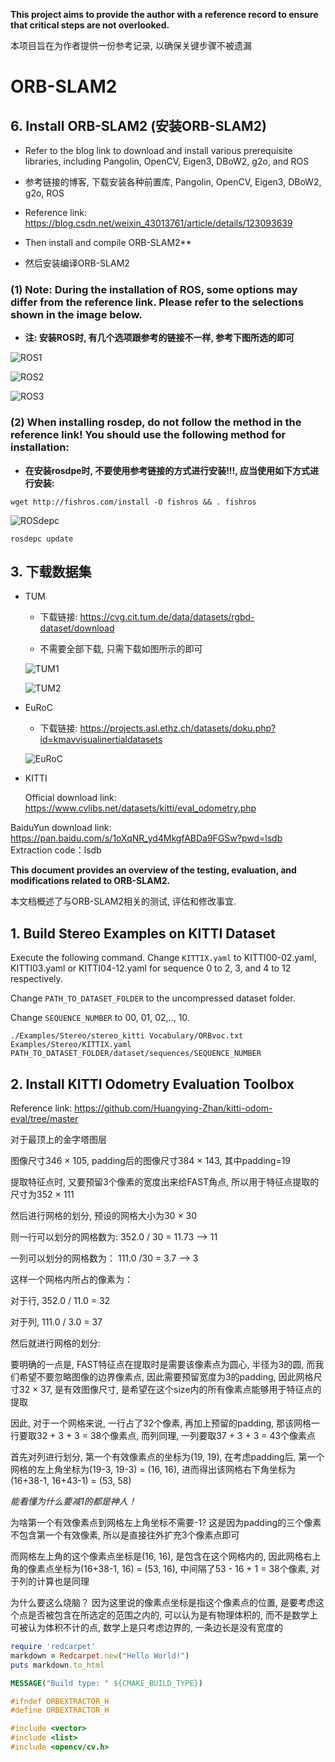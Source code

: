 **This project aims to provide the author with a reference record to ensure that critical steps are not overlooked.**

本项目旨在为作者提供一份参考记录, 以确保关键步骤不被遗漏

# ORB-SLAM2


## 6. Install ORB-SLAM2 (安装ORB-SLAM2)

- Refer to the blog link to download and install various prerequisite libraries, including Pangolin, OpenCV, Eigen3, DBoW2, g2o, and ROS

- 参考链接的博客, 下载安装各种前置库, Pangolin, OpenCV, Eigen3, DBoW2, g2o, ROS

- Reference link: https://blog.csdn.net/weixin_43013761/article/details/123093639

- Then install and compile ORB-SLAM2**

- 然后安装编译ORB-SLAM2

### (1) Note: During the installation of ROS, some options may differ from the reference link. Please refer to the selections shown in the image below.

- **注: 安装ROS时, 有几个选项跟参考的链接不一样, 参考下图所选的即可**


![ROS1](/Screenshot/ROS1.png)

![ROS2](/Screenshot/ROS2.png)

![ROS3](/Screenshot/ROS3.png)


### (2) When installing rosdep, do not follow the method in the reference link! You should use the following method for installation:

- **在安装rosdpe时, 不要使用参考链接的方式进行安装!!!, 应当使用如下方式进行安装:**

```
wget http://fishros.com/install -O fishros && . fishros
```


![ROSdepc](/Screenshot/ROSdepc.png)


```
rosdepc update
```


## 3. 下载数据集

- TUM

  - 下载链接: https://cvg.cit.tum.de/data/datasets/rgbd-dataset/download

  - 不需要全部下载, 只需下载如图所示的即可

  ![TUM1](/Screenshot/TUM1.png)

  ![TUM2](/Screenshot/TUM2.png)

- EuRoC

  - 下载链接: https://projects.asl.ethz.ch/datasets/doku.php?id=kmavvisualinertialdatasets

  ![EuRoC](/Screenshot/EuRoC.png)

- KITTI

  Official download link: https://www.cvlibs.net/datasets/kitti/eval_odometry.php
      
BaiduYun download link: https://pan.baidu.com/s/1oXqNR_yd4MkgfABDa9FGSw?pwd=lsdb Extraction code：lsdb


**This document provides an overview of the testing, evaluation, and modifications related to ORB-SLAM2.**

本文档概述了与ORB-SLAM2相关的测试, 评估和修改事宜.

## 1. Build Stereo Examples on KITTI Dataset

Execute the following command. Change `KITTIX.yaml` to KITTI00-02.yaml, KITTI03.yaml or KITTI04-12.yaml for sequence 0 to 2, 3, and 4 to 12 respectively.

Change `PATH_TO_DATASET_FOLDER` to the uncompressed dataset folder.

Change `SEQUENCE_NUMBER` to 00, 01, 02,.., 10.

```
./Examples/Stereo/stereo_kitti Vocabulary/ORBvoc.txt Examples/Stereo/KITTIX.yaml PATH_TO_DATASET_FOLDER/dataset/sequences/SEQUENCE_NUMBER
```

## 2. Install KITTI Odometry Evaluation Toolbox

Reference link: https://github.com/Huangying-Zhan/kitti-odom-eval/tree/master


对于最顶上的金字塔图层

图像尺寸346 × 105, padding后的图像尺寸384 × 143, 其中padding=19

提取特征点时, 又要预留3个像素的宽度出来给FAST角点, 所以用于特征点提取的尺寸为352 × 111

然后进行网格的划分, 预设的网格大小为30 × 30

则一行可以划分的网格数为: 352.0 / 30 = 11.73 --> 11

一列可以划分的网格数为： 111.0 /30 = 3.7 --> 3

这样一个网格内所占的像素为：

对于行, 352.0 / 11.0 = 32

对于列, 111.0 / 3.0 = 37

然后就进行网格的划分:

要明确的一点是, FAST特征点在提取时是需要该像素点为圆心, 半径为3的圆, 而我们希望不要忽略图像的边界像素点, 因此需要预留宽度为3的padding, 因此网格尺寸32 × 37, 是有效图像尺寸, 是希望在这个size内的所有像素点能够用于特征点的提取

因此, 对于一个网格来说, 一行占了32个像素, 再加上预留的padding, 那该网格一行要取32 + 3 + 3 = 38个像素点, 而列同理, 一列要取37 + 3 + 3 = 43个像素点

首先对列进行划分, 第一个有效像素点的坐标为(19, 19), 在考虑padding后, 第一个网格的左上角坐标为(19-3, 19-3) = (16, 16), 进而得出该网格右下角坐标为(16+38-1, 16+43-1) = (53, 58)

*能看懂为什么要减1的都是神人！*

为啥第一个有效像素点到网格左上角坐标不需要-1? 这是因为padding的三个像素不包含第一个有效像素, 所以是直接往外扩充3个像素点即可

而网格左上角的这个像素点坐标是(16, 16), 是包含在这个网格内的, 因此网格右上角的像素点坐标为(16+38-1, 16) = (53, 16), 中间隔了53 - 16 + 1 = 38个像素, 对于列的计算也是同理

为什么要这么烧脑？ 因为这里说的像素点坐标是指这个像素点的位置, 是要考虑这个点是否被包含在所选定的范围之内的, 可以认为是有物理体积的, 而不是数学上可被认为体积不计的点, 数学上是只考虑边界的, 一条边长是没有宽度的

```ruby
require 'redcarpet'
markdown = Redcarpet.new("Hello World!")
puts markdown.to_html
```

```cmake
MESSAGE("Build type: " ${CMAKE_BUILD_TYPE})
```

```c++
#ifndef ORBEXTRACTOR_H
#define ORBEXTRACTOR_H

#include <vector>
#include <list>
#include <opencv/cv.h>
```









